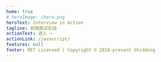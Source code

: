 ```yaml
---
home: true
# heroImage: /hero.png
heroText: Interview in Action
tagline: 前端面试实战
actionText: 进入 →
actionLink: /javascript/
features: null
footer: MIT Licensed | Copyright © 2018-present Shiddong
---
```

